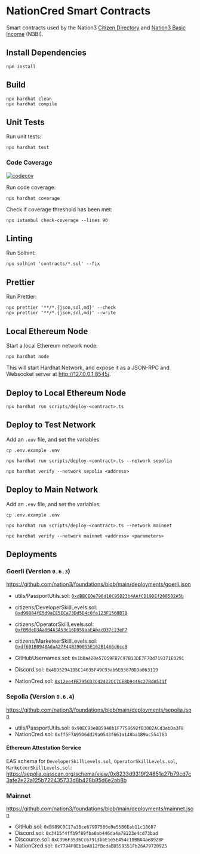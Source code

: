 # NationCred Smart Contracts

Smart contracts used by the Nation3 [Citizen Directory](https://github.com/nation3/citizen-directory) and [Nation3 Basic Income](https://github.com/nation3/n3bi) (N3BI).

## Install Dependencies

```
npm install
```

## Build

```
npx hardhat clean
npx hardhat compile
```

## Unit Tests

Run unit tests:

```
npx hardhat test
```

### Code Coverage

[![codecov](https://codecov.io/gh/nation3/nationcred-contracts/branch/main/graph/badge.svg)](https://codecov.io/gh/nation3/nationcred-contracts)

Run code coverage:

```
npx hardhat coverage
```

Check if coverage threshold has been met:

```
npx istanbul check-coverage --lines 90
```

## Linting

Run Solhint:

```
npx solhint 'contracts/*.sol' --fix
```

## Prettier

Run Prettier:

```
npx prettier '**/*.{json,sol,md}' --check
npx prettier '**/*.{json,sol,md}' --write
```

## Local Ethereum Node

Start a local Ethereum network node:

```
npx hardhat node
```

This will start Hardhat Network, and expose it as a JSON-RPC and Websocket server at http://127.0.0.1:8545/.

## Deploy to Local Ethereum Node

```
npx hardhat run scripts/deploy-<contract>.ts
```

## Deploy to Test Network

Add an `.env` file, and set the variables:

```
cp .env.example .env
```

```
npx hardhat run scripts/deploy-<contract>.ts --network sepolia
```

```
npx hardhat verify --network sepolia <address>
```

## Deploy to Main Network

Add an `.env` file, and set the variables:

```
cp .env.example .env
```

```
npx hardhat run scripts/deploy-<contract>.ts --network mainnet
```

```
npx hardhat verify --network mainnet <address> <parameters>
```

## Deployments

### Goerli (Version `0.6.3`)

https://github.com/nation3/foundations/blob/main/deployments/goerli.json

- utils/PassportUtils.sol: [`0xdBBCE0e796d10C95D23b4AAfCD19DEf268502A5b`](https://goerli.etherscan.io/address/0xdBBCE0e796d10C95D23b4AAfCD19DEf268502A5b#code)
- citizens/DeveloperSkillLevels.sol: [`0xd99884fE5d9aCE5ECa73Dd5D4c0fe123F1560B7B`](https://goerli.etherscan.io/address/0xd99884fE5d9aCE5ECa73Dd5D4c0fe123F1560B7B#code)
- citizens/OperatorSkillLevels.sol: [`0xfB9deD3Aa0B4A3A53c16D959aaEAbacD37c23eF7`](https://goerli.etherscan.io/address/0xfB9deD3Aa0B4A3A53c16D959aaEAbacD37c23eF7#code)
- citizens/MarketeerSkillLevels.sol: [`0xdf691B0948AdaA27F44B390055E162B1466d6cc8`](https://goerli.etherscan.io/address/0xdf691B0948AdaA27F44B390055E162B1466d6cc8#code)

- GitHubUsernames.sol: `0x1bDa420e57059FB7C97B13DE7F7Dd719371E0291`
- Discord.sol: `0x4BD52941D5C14035F49C93ab6EB3878DDa063119`
- NationCred.sol: [`0x12ee4FE795CD3C42422CC7CE8b9446c27BdA531f`](https://goerli.etherscan.io/address/0x12ee4FE795CD3C42422CC7CE8b9446c27BdA531f)

### Sepolia (Version `0.6.4`)

https://github.com/nation3/foundations/blob/main/deployments/sepolia.json

- utils/PassportUtils.sol: `0x90EC93e8B5948b1F7759692fB3082ACd3abDa3F8`
- NationCred.sol: `0xff5F7A95D6dd29a0543f661a148ba1B9ac554763`

#### Ethereum Attestation Service

EAS schema for `DeveloperSkillLevels.sol`, `OperatorSkillLevels.sol`, `MarketeerSkillLevels.sol`:
https://sepolia.easscan.org/schema/view/0x8233d9319f24851e27b79cd7c3afe2e22a125b722435733d8b428b85d6e2ab8b

### Mainnet

https://github.com/nation3/foundations/blob/main/deployments/mainnet.json

- GitHub.sol: `0xB989C0C17a3Bce679D7586d9e55B6Eab11c18687`
- Discord.sol: `0x3415f4ffb9f89fba0ab446da4a78223e4cd73bad`
- Discourse.sol: `0xC396F3536Cc67913bbE1e5E454c10BBA4ae8928F`
- NationCred.sol: `0x7794F0Eb1eA812fBcdaBD559551Fb26A79720925`
